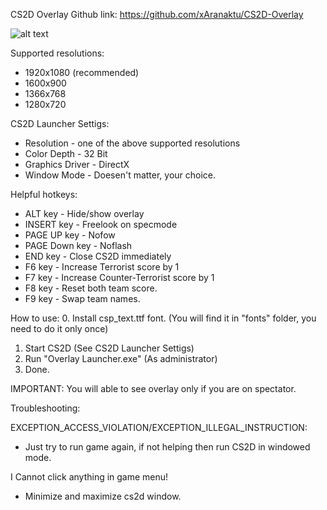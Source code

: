 CS2D Overlay
Github link: https://github.com/xAranaktu/CS2D-Overlay

![alt text](https://i.imgur.com/cJvaVmM.jpg)

Supported resolutions:
- 1920x1080 (recommended)
- 1600x900
- 1366x768
- 1280x720

CS2D Launcher Settigs:
- Resolution - one of the above supported resolutions
- Color Depth - 32 Bit
- Graphics Driver - DirectX
- Window Mode - Doesen't matter, your choice.

Helpful hotkeys:
- ALT key - Hide/show overlay
- INSERT key - Freelook on specmode
- PAGE UP key - Nofow
- PAGE Down key - Noflash
- END key - Close CS2D immediately
- F6 key - Increase Terrorist score by 1
- F7 key - Increase Counter-Terrorist score by 1
- F8 key - Reset both team score.
- F9 key - Swap team names.

How to use:
0. Install csp_text.ttf font. (You will find it in "fonts" folder, you need to do it only once)
1. Start CS2D (See CS2D Launcher Settigs)
2. Run "Overlay Launcher.exe" (As administrator)
3. Done.


IMPORTANT: You will able to see overlay only if you are on spectator.


Troubleshooting:

EXCEPTION_ACCESS_VIOLATION/EXCEPTION_ILLEGAL_INSTRUCTION:
- Just try to run game again, if not helping then run CS2D in windowed mode.

I Cannot click anything in game menu!
- Minimize and maximize cs2d window.
